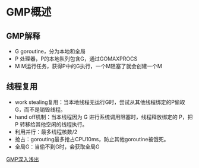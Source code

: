 # GMP概述
## GMP解释
+ G goroutine，分为本地和全局
+ P 处理器，P的本地队列包含G，通过GOMAXPROCS
+ M M运行任务，获得P中的G执行，一个M阻塞了就会创建一个M
## 线程复用
+ work stealing复用：当本地线程无运行G时，尝试从其他线程绑定的P偷取G，而不是销毁线程。
+ hand off机制：当本线程因为 G 进行系统调用阻塞时，线程释放绑定的 P，把 P 转移给其他空闲的线程执行。
+ 利用并行：最多线程核数/2
+ 抢占：gorouting最多抢占CPU10ms，防止其他goroutine被饿死。
+ 全局G：当偷不到G时，会获取全局G

[GMP深入浅出](https://learnku.com/articles/41728)